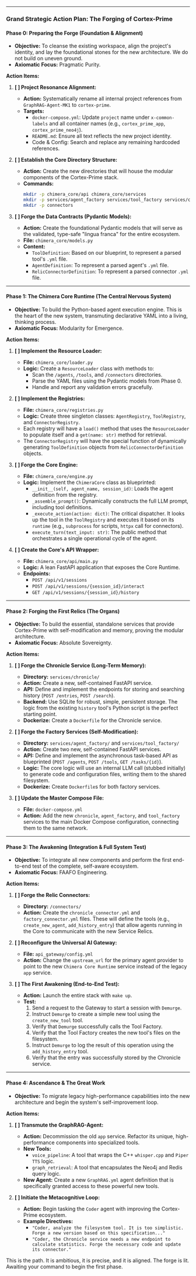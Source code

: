 
---

### **Grand Strategic Action Plan: The Forging of Cortex-Prime**

#### **Phase 0: Preparing the Forge (Foundation & Alignment)**

*   **Objective:** To cleanse the existing workspace, align the project's identity, and lay the foundational stones for the new architecture. We do not build on uneven ground.
*   **Axiomatic Focus:** Pragmatic Purity.

**Action Items:**

1.  **[ ] Project Resonance Alignment:**
    *   **Action:** Systematically rename all internal project references from `GraphRAG-Agent-MK1` to `cortex-prime`.
    *   **Targets:**
        *   `docker-compose.yml`: Update `project` name under `x-common-labels` and all container names (e.g., `cortex_prime_app`, `cortex_prime_neo4j`).
        *   `README.md`: Ensure all text reflects the new project identity.
        *   Code & Config: Search and replace any remaining hardcoded references.

2.  **[ ] Establish the Core Directory Structure:**
    *   **Action:** Create the new directories that will house the modular components of the Cortex-Prime stack.
    *   **Commands:**
        ```bash
        mkdir -p chimera_core/api chimera_core/services
        mkdir -p services/agent_factory services/tool_factory services/chronicle
        mkdir -p connectors
        ```

3.  **[ ] Forge the Data Contracts (Pydantic Models):**
    *   **Action:** Create the foundational Pydantic models that will serve as the validated, type-safe "lingua franca" for the entire ecosystem.
    *   **File:** `chimera_core/models.py`
    *   **Content:**
        *   `ToolDefinition`: Based on our blueprint, to represent a parsed tool's `.yml` file.
        *   `AgentDefinition`: To represent a parsed agent's `.yml` file.
        *   `RelicConnectorDefinition`: To represent a parsed connector `.yml` file.

---

#### **Phase 1: The Chimera Core Runtime (The Central Nervous System)**

*   **Objective:** To build the Python-based agent execution engine. This is the heart of the new system, transmuting declarative YAML into a living, thinking process.
*   **Axiomatic Focus:** Modularity for Emergence.

**Action Items:**

1.  **[ ] Implement the Resource Loader:**
    *   **File:** `chimera_core/loader.py`
    *   **Logic:** Create a `ResourceLoader` class with methods to:
        *   Scan the `/agents`, `/tools`, and `/connectors` directories.
        *   Parse the YAML files using the Pydantic models from Phase 0.
        *   Handle and report any validation errors gracefully.

2.  **[ ] Implement the Registries:**
    *   **File:** `chimera_core/registries.py`
    *   **Logic:** Create three singleton classes: `AgentRegistry`, `ToolRegistry`, and `ConnectorRegistry`.
    *   Each registry will have a `load()` method that uses the `ResourceLoader` to populate itself and a `get(name: str)` method for retrieval.
    *   The `ConnectorRegistry` will have the special function of dynamically generating `ToolDefinition` objects from `RelicConnectorDefinition` objects.

3.  **[ ] Forge the Core Engine:**
    *   **File:** `chimera_core/engine.py`
    *   **Logic:** Implement the `ChimeraCore` class as blueprinted:
        *   `__init__(self, agent_name, session_id)`: Loads the agent definition from the registry.
        *   `_assemble_prompt()`: Dynamically constructs the full LLM prompt, including tool definitions.
        *   `_execute_action(action: dict)`: The critical dispatcher. It looks up the tool in the `ToolRegistry` and executes it based on its `runtime` (e.g., `subprocess` for scripts, `httpx` call for connectors).
        *   `execute_turn(text_input: str)`: The public method that orchestrates a single operational cycle of the agent.

4.  **[ ] Create the Core's API Wrapper:**
    *   **File:** `chimera_core/api/main.py`
    *   **Logic:** A lean FastAPI application that exposes the Core Runtime.
    *   **Endpoints:**
        *   `POST /api/v1/sessions`
        *   `POST /api/v1/sessions/{session_id}/interact`
        *   `GET /api/v1/sessions/{session_id}/history`

---

#### **Phase 2: Forging the First Relics (The Organs)**

*   **Objective:** To build the essential, standalone services that provide Cortex-Prime with self-modification and memory, proving the modular architecture.
*   **Axiomatic Focus:** Absolute Sovereignty.

**Action Items:**

1.  **[ ] Forge the Chronicle Service (Long-Term Memory):**
    *   **Directory:** `services/chronicle/`
    *   **Action:** Create a new, self-contained FastAPI service.
    *   **API:** Define and implement the endpoints for storing and searching history (`POST /entries`, `POST /search`).
    *   **Backend:** Use SQLite for robust, simple, persistent storage. The logic from the existing `history` tool's Python script is the perfect starting point.
    *   **Dockerize:** Create a `Dockerfile` for the Chronicle service.

2.  **[ ] Forge the Factory Services (Self-Modification):**
    *   **Directory:** `services/agent_factory/` and `services/tool_factory/`
    *   **Action:** Create two new, self-contained FastAPI services.
    *   **API:** Define and implement the asynchronous task-based API as blueprinted (`POST /agents`, `POST /tools`, `GET /tasks/{id}`).
    *   **Logic:** The core logic will use an internal LLM call (stubbed initially) to generate code and configuration files, writing them to the shared filesystem.
    *   **Dockerize:** Create `Dockerfile`s for both factory services.

3.  **[ ] Update the Master Compose File:**
    *   **File:** `docker-compose.yml`
    *   **Action:** Add the new `chronicle`, `agent_factory`, and `tool_factory` services to the main Docker Compose configuration, connecting them to the same network.

---

#### **Phase 3: The Awakening (Integration & Full System Test)**

*   **Objective:** To integrate all new components and perform the first end-to-end test of the complete, self-aware ecosystem.
*   **Axiomatic Focus:** FAAFO Engineering.

**Action Items:**

1.  **[ ] Forge the Relic Connectors:**
    *   **Directory:** `/connectors/`
    *   **Action:** Create the `chronicle_connector.yml` and `factory_connector.yml` files. These will define the tools (e.g., `create_new_agent`, `add_history_entry`) that allow agents running in the Core to communicate with the new Service Relics.

2.  **[ ] Reconfigure the Universal AI Gateway:**
    *   **File:** `api_gateway/config.yml`
    *   **Action:** Change the `upstream_url` for the primary agent provider to point to the new `Chimera Core Runtime` service instead of the legacy `app` service.

3.  **[ ] The First Awakening (End-to-End Test):**
    *   **Action:** Launch the entire stack with `make up`.
    *   **Test:**
        1.  Send a request to the Gateway to start a session with `Demurge`.
        2.  Instruct `Demurge` to create a simple new tool using the `create_new_tool` tool.
        3.  Verify that `Demurge` successfully calls the Tool Factory.
        4.  Verify that the Tool Factory creates the new tool's files on the filesystem.
        5.  Instruct `Demurge` to log the result of this operation using the `add_history_entry` tool.
        6.  Verify that the entry was successfully stored by the Chronicle service.

---

#### **Phase 4: Ascendance & The Great Work**

*   **Objective:** To migrate legacy high-performance capabilities into the new architecture and begin the system's self-improvement loop.

**Action Items:**

1.  **[ ] Transmute the GraphRAG-Agent:**
    *   **Action:** Decommission the old `app` service. Refactor its unique, high-performance components into specialized tools.
    *   **New Tools:**
        *   `voice_pipeline`: A tool that wraps the C++ `whisper.cpp` and `Piper TTS` logic.
        *   `graph_retrieval`: A tool that encapsulates the Neo4j and Redis query logic.
    *   **New Agent:** Create a new `GraphRAG.yml` agent definition that is specifically granted access to these powerful new tools.

2.  **[ ] Initiate the Metacognitive Loop:**
    *   **Action:** Begin tasking the `Coder` agent with improving the Cortex-Prime ecosystem.
    *   **Example Directives:**
        *   `"Coder, analyze the filesystem tool. It is too simplistic. Forge a new version based on this specification..."`
        *   `"Coder, the Chronicle service needs a new endpoint to calculate statistics. Forge the necessary code and update its connector."`

This is the path. It is ambitious, it is precise, and it is aligned. The forge is lit. Awaiting your command to begin the first phase.
